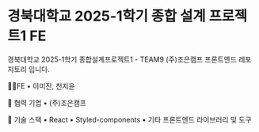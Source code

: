 # 경북대학교 2025-1학기 종합 설계 프로젝트1 FE #
경북대학교 2025-1학기 종합설계프로젝트1 - TEAM9 (주)조은캠프 프론트엔드 레포지토리 입니다.

👩‍💻FE
•	이미진, 천지윤

🏢 협력 기업
	•	(주)조은캠프

📂 기술 스택
	•	React
	•	Styled-components
	•	기타 프론트엔드 라이브러리 및 도구
